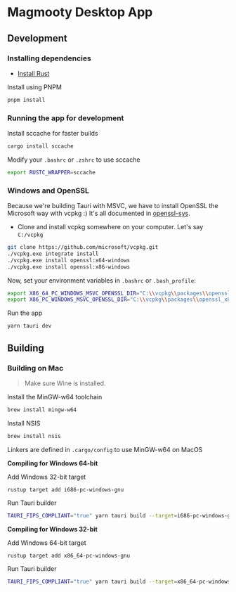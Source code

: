 # Magmooty Desktop App

## Development

### Installing dependencies

- [Install Rust](https://www.rust-lang.org/)

Install using PNPM

```sh
pnpm install
```

### Running the app for development

Install sccache for faster builds

```sh
cargo install sccache
```

Modify your `.bashrc` or `.zshrc` to use sccache

```sh
export RUSTC_WRAPPER=sccache
```

### Windows and OpenSSL

Because we're building Tauri with MSVC, we have to install OpenSSL the Microsoft way with vcpkg :) It's all documented in [openssl-sys](https://docs.rs/crate/openssl-sys/0.9.19).

- Clone and install vcpkg somewhere on your computer. Let's say `C:/vcpkg`

```sh
git clone https://github.com/microsoft/vcpkg.git
./vcpkg.exe integrate install
./vcpkg.exe install openssl:x64-windows
./vcpkg.exe install openssl:x86-windows
```

Now, set your environment variables in `.bashrc` or `.bash_profile`:

```sh
export X86_64_PC_WINDOWS_MSVC_OPENSSL_DIR="C:\\vcpkg\\packages\\openssl_x64-windows"
export X86_PC_WINDOWS_MSVC_OPENSSL_DIR="C:\\vcpkg\\packages\\openssl_x86-windows"
```

Run the app

```sh
yarn tauri dev
```

## Building

### Building on Mac

> Make sure Wine is installed.

Install the MinGW-w64 toolchain

```sh
brew install mingw-w64
```

Install NSIS

```sh
brew install nsis
```

Linkers are defined in `.cargo/config` to use MinGW-w64 on MacOS

**Compiling for Windows 64-bit**

Add Windows 32-bit target

```
rustup target add i686-pc-windows-gnu
```

Run Tauri builder

```sh
TAURI_FIPS_COMPLIANT="true" yarn tauri build --target=i686-pc-windows-gnu
```

**Compiling for Windows 32-bit**

Add Windows 64-bit target

```
rustup target add x86_64-pc-windows-gnu
```

Run Tauri builder

```sh
TAURI_FIPS_COMPLIANT="true" yarn tauri build --target=x86_64-pc-windows-gnu
```
